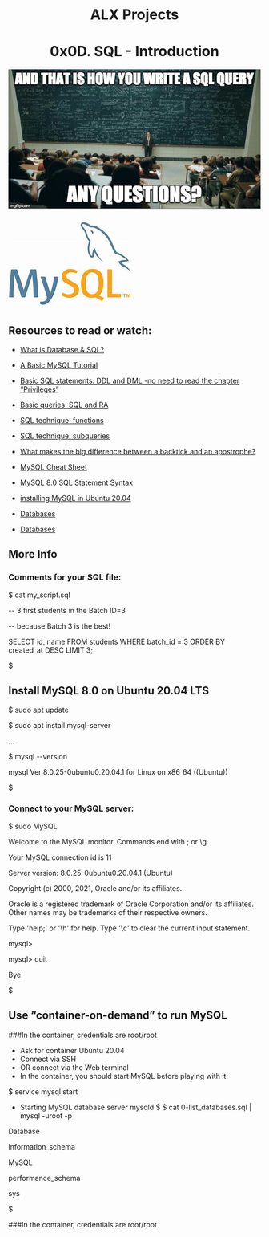 <h1 align="center"> ALX Projects</h1>
<h1 align="center"> 0x0D. SQL - Introduction </h1>
<p align ="center">
<img src="https://github.com/Ezra-Mallo/alx-higher_level_programming/blob/main/0x0D-SQL_introduction/images/mySQL.jpg"
alt="mySQL">
</p>
<p>
<img src="https://github.com/Ezra-Mallo/alx-higher_level_programming/blob/main/0x0D-SQL_introduction/images/MySQL.jpg"
alt="MySQL">
</p>

## Resources to read or watch:
* [What is Database & SQL?](https://intranet.alxswe.com/rltoken/yyRKTEdRkYEVlRgZPbasjw)
* [A Basic MySQL Tutorial](https://intranet.alxswe.com/rltoken/sV2PtK5YfQsXWW1malRZ5Q)
* [Basic SQL statements: DDL and DML -no need to read the chapter “Privileges”](https://intranet.alxswe.com/rltoken/IUKo4-UaRZSKPvXr5u9oBw)
* [Basic queries: SQL and RA](https://intranet.alxswe.com/rltoken/rXKvu2u7vg1Hj6bnX7UgMg)
* [SQL technique: functions](https://intranet.alxswe.com/rltoken/-Riv_dzSYsJyvy-LlaO6Mg)
* [SQL technique: subqueries](https://intranet.alxswe.com/rltoken/QpIXoR--8eBIaidgSWYsBQ)
* [What makes the big difference between a backtick and an apostrophe?](https://intranet.alxswe.com/rltoken/Gt0nFJPJRwW2Y0izzwbVrw)
* [MySQL Cheat Sheet](https://intranet.alxswe.com/rltoken/1oU1LwCksQLXjs6fZYezrw)
* [MySQL 8.0 SQL Statement Syntax](https://intranet.alxswe.com/rltoken/HmdmLiYBM0Q34iCYPWd9XQ)
* [installing MySQL in Ubuntu 20.04](https://intranet.alxswe.com/rltoken/IpYI9rgbwfjxOAQQgpHCmQ)

* [Databases](https://intranet.alxswe.com/concepts/37)
* [Databases](https://intranet.alxswe.com/concepts/556)
## More Info
### Comments for your SQL file:

$ cat my_script.sql

-- 3 first students in the Batch ID=3

-- because Batch 3 is the best!

SELECT id, name FROM students WHERE batch_id = 3 ORDER BY created_at DESC LIMIT 3;

$


## Install MySQL 8.0 on Ubuntu 20.04 LTS
$ sudo apt update

$ sudo apt install mysql-server

...

$ mysql --version

mysql  Ver 8.0.25-0ubuntu0.20.04.1 for Linux on x86_64 ((Ubuntu))

$



### Connect to your MySQL server:

$ sudo MySQL

Welcome to the MySQL monitor.  Commands end with ; or \g.

Your MySQL connection id is 11

Server version: 8.0.25-0ubuntu0.20.04.1 (Ubuntu)


Copyright (c) 2000, 2021, Oracle and/or its affiliates.


Oracle is a registered trademark of Oracle Corporation and/or its affiliates. Other names may be trademarks of their respective owners.

Type 'help;' or '\h' for help. Type '\c' to clear the current input statement.

mysql>

mysql> quit

Bye

$


## Use “container-on-demand” to run MySQL
###In the container, credentials are root/root
* Ask for container Ubuntu 20.04
* Connect via SSH
* OR connect via the Web terminal
* In the container, you should start MySQL before playing with it:

$ service mysql start
 * Starting MySQL database server mysqld 
$
$ cat 0-list_databases.sql | mysql -uroot -p

Database

information_schema

MySQL

performance_schema

sys

$

###In the container, credentials are root/root
